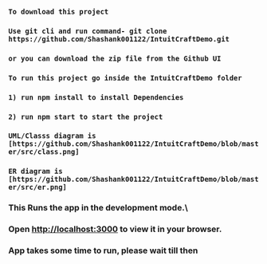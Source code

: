 ### `To download this project`
### `Use git cli and run command- git clone https://github.com/Shashank001122/IntuitCraftDemo.git`
### `or you can download the zip file from the Github UI`

### `To run this project go inside the IntuitCraftDemo folder`
### `1) run npm install to install Dependencies`
### `2) run npm start to start the project`

### `UML/Classs diagram is [https://github.com/Shashank001122/IntuitCraftDemo/blob/master/src/class.png]`
### `ER diagram is [https://github.com/Shashank001122/IntuitCraftDemo/blob/master/src/er.png]`

### This Runs the app in the development mode.\
### Open [http://localhost:3000](http://localhost:3000) to view it in your browser. 
### App takes some time to run, please wait till then
